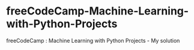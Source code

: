 # freeCodeCamp-Machine-Learning-with-Python-Projects
freeCodeCamp : Machine Learning with Python Projects - My solution
